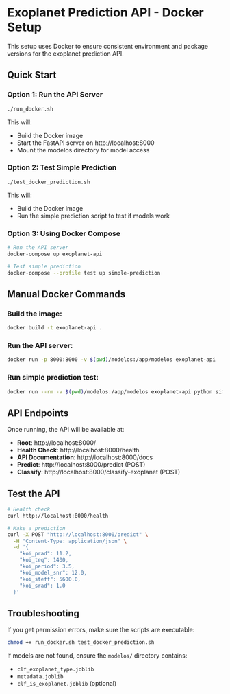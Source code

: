 # Exoplanet Prediction API - Docker Setup

This setup uses Docker to ensure consistent environment and package versions for the exoplanet prediction API.

## Quick Start

### Option 1: Run the API Server
```bash
./run_docker.sh
```
This will:
- Build the Docker image
- Start the FastAPI server on http://localhost:8000
- Mount the modelos directory for model access

### Option 2: Test Simple Prediction
```bash
./test_docker_prediction.sh
```
This will:
- Build the Docker image
- Run the simple prediction script to test if models work

### Option 3: Using Docker Compose
```bash
# Run the API server
docker-compose up exoplanet-api

# Test simple prediction
docker-compose --profile test up simple-prediction
```

## Manual Docker Commands

### Build the image:
```bash
docker build -t exoplanet-api .
```

### Run the API server:
```bash
docker run -p 8000:8000 -v $(pwd)/modelos:/app/modelos exoplanet-api
```

### Run simple prediction test:
```bash
docker run --rm -v $(pwd)/modelos:/app/modelos exoplanet-api python simple_prediction.py
```

## API Endpoints

Once running, the API will be available at:

- **Root**: http://localhost:8000/
- **Health Check**: http://localhost:8000/health
- **API Documentation**: http://localhost:8000/docs
- **Predict**: http://localhost:8000/predict (POST)
- **Classify**: http://localhost:8000/classify-exoplanet (POST)

## Test the API

```bash
# Health check
curl http://localhost:8000/health

# Make a prediction
curl -X POST "http://localhost:8000/predict" \
  -H "Content-Type: application/json" \
  -d '{
    "koi_prad": 11.2,
    "koi_teq": 1400,
    "koi_period": 3.5,
    "koi_model_snr": 12.0,
    "koi_steff": 5600.0,
    "koi_srad": 1.0
  }'
```

## Troubleshooting

If you get permission errors, make sure the scripts are executable:
```bash
chmod +x run_docker.sh test_docker_prediction.sh
```

If models are not found, ensure the `modelos/` directory contains:
- `clf_exoplanet_type.joblib`
- `metadata.joblib`
- `clf_is_exoplanet.joblib` (optional)
